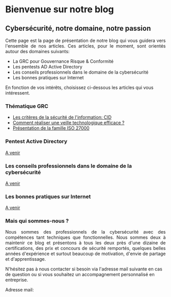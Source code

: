 # **Bienvenue sur notre blog** 

## **Cybersécurité, notre domaine, notre passion**

<p align="justify">
Cette page est la page de présentation de notre blog qui vous guidera vers l'ensemble de nos articles. Ces articles, pour le moment, sont orientés autour des domaines suivants:
</p>

- La GRC pour Gouvernance Risque & Conformité
- Les pentests AD Active Directory
- Les conseils professionnels dans le domaine de la cybersécurité
- Les bonnes pratiques sur Internet

En fonction de vos intérêts, choisissez ci-dessous les articles qui vous intéressent.


### Thématique GRC

- [Les critères de la sécurité de l'information: CID](https://cyberlinks7.github.io/cyber-links/1st_article)
- [Comment réaliser une veille technologique efficace ?](https://cyberlinks7.github.io/cyber-links/2nd_article)
- [Présentation de la famille ISO 27000](https://cyberlinks7.github.io/cyber-links/3rd_article)

### Pentest Active Directory

[A venir]()

### Les conseils professionnels dans le domaine de la cybersécurité

[A venir]()

### Les bonnes pratiques sur Internet

[A venir]()

### Mais qui sommes-nous ?

<p align="justify">
Nous sommes des professionnels de la cybersécurité avec des compétences tant techniques que fonctionnelles. Nous sommes deux à maintenir ce blog et présentons à tous les deux près d'une dizaine de certifications, des prix et concours de sécurité remportés, quelques belles années d'expérience et surtout beaucoup de motivation, d'envie de partage et d'apprentissage.
</p>

N'hésitez pas à nous contacter si besoin via l'adresse mail suivante en cas de question ou si vous souhaitez un accompagnement personnalisé en entreprise.

Adresse mail:


